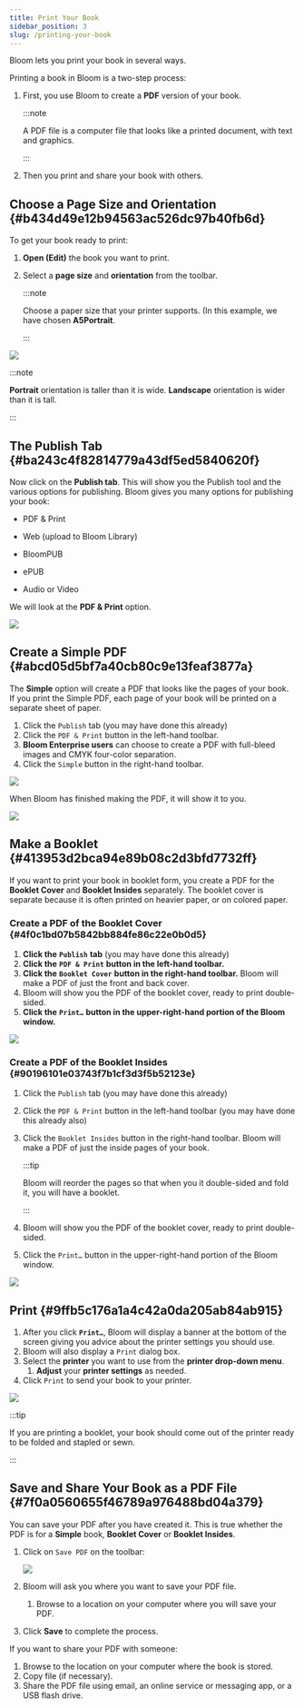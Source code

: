 ```yaml
---
title: Print Your Book
sidebar_position: 3
slug: /printing-your-book
---
```




Bloom lets you print your book in several ways. 


Printing a book in Bloom is a two-step process:

1. First, you use Bloom to create a **PDF** version of your book.

	:::note
	
	A PDF file is a computer file that looks like a printed document, with text and graphics.
	
	:::
	
	

2. Then you print and share your book with others.

## Choose a Page Size and Orientation {#b434d49e12b94563ac526dc97b40fb6d}


To get your book ready to print:

1. **Open (Edit)** the book you want to print.
2. Select a **page size** and **orientation** from the toolbar.

	:::note
	
	Choose a paper size that your printer supports. (In this example, we have chosen **A5Portrait**.
	
	:::
	
	


![](./printing-your-book.5bb07a3d-3752-4356-8fdf-04f0624c49ee.png)


:::note

**Portrait** orientation is taller than it is wide. **Landscape** orientation is wider than it is tall.

:::




## The Publish Tab {#ba243c4f82814779a43df5ed5840620f}


<div class='notion-row'>
<div class='notion-column' style={{width: 'calc((100% - (min(32px, 4vw) * 1)) * 0.3125)'}}>


Now click on the **Publish tab**. This will show you the Publish tool and the various options for publishing. Bloom gives you many options for publishing your book:


- PDF & Print

- Web (upload to Bloom Library)

- BloomPUB

- ePUB

- Audio or Video


We will look at the **PDF & Print** option. 



</div><div className='notion-spacer'></div>

<div class='notion-column' style={{width: 'calc((100% - (min(32px, 4vw) * 1)) * 0.6875)'}}>


![](./printing-your-book.f03fe8ee-767c-4bc9-86b8-fd9910596d68.png)


</div><div className='notion-spacer'></div>
</div>


## Create a Simple PDF {#abcd05d5bf7a40cb80c9e13feaf3877a}


The **Simple** option will create a PDF that looks like the pages of your book. If you print the Simple PDF, each page of your book will be printed on a separate sheet of paper.

1. Click the `Publish` tab (you may have done this already)
2. Click the `PDF & Print` button in the left-hand toolbar.
3. **Bloom Enterprise users** can choose to create a PDF with full-bleed images and CMYK four-color separation.
4. Click the `Simple` button in the right-hand toolbar.

![](./printing-your-book.658e725c-1e16-4266-91f7-cc21ee1c9e11.png)


When Bloom has finished making the PDF, it will show it to you.


![](./printing-your-book.18d11ad0-4faf-43ad-b9a1-fe6a76aabe79.png)


## Make a Booklet {#413953d2bca94e89b08c2d3bfd7732ff}


If you want to print your book in booklet form, you create a PDF for the **Booklet Cover** and **Booklet Insides** separately. The booklet cover is separate because it is often printed on heavier paper, or on colored paper.


### Create a PDF of the Booklet Cover {#4f0c1bd07b5842bb884fe86c22e0b0d5}

1. **Click the** **`Publish`** **tab** (you may have done this already)
2. **Click the** **`PDF & Print`** **button in the left-hand toolbar.**
3. **Click the** **`Booklet Cover`** **button in the right-hand toolbar.** Bloom will make a PDF of just the front and back cover.
4. Bloom will show you the PDF of the booklet cover, ready to print double-sided.
5. **Click the** **`Print…`** **button in the upper-right-hand portion of the Bloom window.**

![](./printing-your-book.444377f4-cd53-44b0-a4c4-5659432eb5fa.png)


### Create a PDF of the Booklet Insides {#90196101e03743f7b1cf3d3f5b52123e}

1. Click the `Publish` tab (you may have done this already)
2. Click the `PDF & Print` button in the left-hand toolbar (you may have done this already also)
3. Click the `Booklet Insides` button in the right-hand toolbar. Bloom will make a PDF of just the inside pages of your book.

	:::tip
	
	Bloom will reorder the pages so that when you it double-sided and fold it, you will have a booklet. 
	
	:::
	
	

4. Bloom will show you the PDF of the booklet cover, ready to print double-sided.
5. Click the `Print…` button in the upper-right-hand portion of the Bloom window.

![](./printing-your-book.cac92118-0d18-41a7-9936-cd0628a2a1a8.png)


## Print {#9ffb5c176a1a4c42a0da205ab84ab915}

1. After you click **`Print…`**, Bloom will display a banner at the bottom of the screen giving you advice about the printer settings you should use.
2. Bloom will also display a `Print` dialog box.
3. Select the **printer** you want to use from the **printer drop-down menu**.
	1. **Adjust** your **printer settings** as needed.
4. Click `Print` to send your book to your printer.

![](./printing-your-book.c8b479c2-a0f0-488f-a6cd-03e7312403d9.png)


:::tip

If you are printing a booklet, your book should come out of the printer ready to be folded and stapled or sewn.

:::




## Save and Share Your Book as a PDF File {#7f0a0560655f46789a976488bd04a379}


You can save your PDF after you have created it. This is true whether the PDF is for a **Simple** book, **Booklet Cover** or **Booklet Insides**.

1. Click on `Save PDF` on the toolbar:

	![](./printing-your-book.8b78e727-82ac-4d2f-909c-c4f6fe72b601.png)

2. Bloom will ask you where you want to save your PDF file.
	1. Browse to a location on your computer where you will save your PDF.
3. Click **Save** to complete the process.

If you want to share your PDF with someone:

1. Browse to the location on your computer where the book is stored.
2. Copy file (if necessary).
3. Share the PDF file using email, an online service or messaging app, or a USB flash drive.
